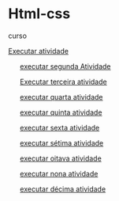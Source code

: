 # Html-css
 curso

<a href="https://mariarita161107.github.io/Html-css/exercicio/exe001">Executar atividade</a>
<ul><a href="https://mariarita161107.github.io/Html-css/exercicio/exe002">executar segunda Atividade</a></ul>
<ul><a href="https://mariarita161107.github.io/Html-css/exercicio/exe003">Executar terceira atividade</a></ul>
<ul><a href="https://mariarita161107.github.io/Html-css/exercicio/exe004">executar quarta atividade</a></ul>
<ul><a href="https://mariarita161107.github.io/Html-css/exercicio/exe005">executar quinta atividade</a></ul>
<ul><a href="https://mariarita161107.github.io/Html-css/exercicio/exe006">executar sexta atividade</a></ul>
<ul><a href="https://mariarita161107.github.io/Html-css/exercicio/exe007">executar sétima atividade</a></ul>
<UL><a href="https://mariarita161107.github.io/Html-css/exercicio/exe008">executar oitava atividade</a></UL>
<ul><a href="https://mariarita161107.github.io/Html-css/exercicio/exe009">executar nona atividade</a></ul>
<ul><a href="https://mariarita161107.github.io/Html-css/exercicio/exe010">executar décima atividade</a></ul>